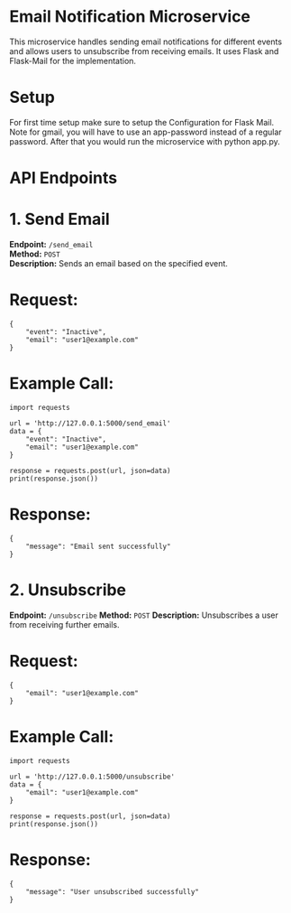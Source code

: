 # Email Notification Microservice
This microservice handles sending email notifications for different events and allows users to unsubscribe from receiving emails. It uses Flask and Flask-Mail for the implementation.

# Setup
For first time setup make sure to setup the Configuration for Flask Mail. Note for gmail, you will have to use an app-password instead of a regular password. After that you would run the microservice with python app.py.

# API Endpoints
# 1. Send Email
**Endpoint:** `/send_email`  
**Method:** `POST`  
**Description:** Sends an email based on the specified event.

# Request:
```
{
    "event": "Inactive",
    "email": "user1@example.com"
}
```

# Example Call:
```
import requests

url = 'http://127.0.0.1:5000/send_email'
data = {
    "event": "Inactive",
    "email": "user1@example.com"
}

response = requests.post(url, json=data)
print(response.json())
```

# Response:
```
{
    "message": "Email sent successfully"
}
```
# 2. Unsubscribe
**Endpoint:** `/unsubscribe`
**Method:** `POST`
**Description:** Unsubscribes a user from receiving further emails.

# Request:
```
{
    "email": "user1@example.com"
}
```
# Example Call:
```
import requests

url = 'http://127.0.0.1:5000/unsubscribe'
data = {
    "email": "user1@example.com"
}

response = requests.post(url, json=data)
print(response.json())
```
# Response:
```
{
    "message": "User unsubscribed successfully"
}
```
